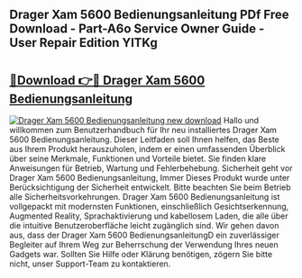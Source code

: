 ## Drager Xam 5600 Bedienungsanleitung PDf Free Download - Part-A6o Service Owner Guide - User Repair Edition YlTKg

# <h2><a href="http://df5pbhf.blite.top/?on=Drager+Xam+5600+Bedienungsanleitung">🔗Download 👉🔴 Drager Xam 5600 Bedienungsanleitung</a></h2>

[![Drager Xam 5600 Bedienungsanleitung new download](https://i.imgur.com/lujVjoI.png)](http://df5pbhf.blite.top/?on=Drager+Xam+5600+Bedienungsanleitung)
Hallo und willkommen zum Benutzerhandbuch für Ihr neu installiertes Drager Xam 5600 Bedienungsanleitung. Dieser Leitfaden soll Ihnen helfen, das Beste aus Ihrem Produkt herauszuholen, indem er einen umfassenden Überblick über seine Merkmale, Funktionen und Vorteile bietet. Sie finden klare Anweisungen für Betrieb, Wartung und Fehlerbehebung. Sicherheit geht vor Drager Xam 5600 Bedienungsanleitung, Immer Dieses Produkt wurde unter Berücksichtigung der Sicherheit entwickelt. Bitte beachten Sie beim Betrieb alle Sicherheitsvorkehrungen. Drager Xam 5600 Bedienungsanleitung ist vollgepackt mit modernsten Funktionen, einschließlich Gesichtserkennung, Augmented Reality, Sprachaktivierung und kabellosem Laden, die alle über die intuitive Benutzeroberfläche leicht zugänglich sind. Wir gehen davon aus, dass der Drager Xam 5600 BedienungsanleitungD ein zuverlässiger Begleiter auf Ihrem Weg zur Beherrschung der Verwendung Ihres neuen Gadgets war. Sollten Sie Hilfe oder Klärung benötigen, zögern Sie bitte nicht, unser Support-Team zu kontaktieren.
